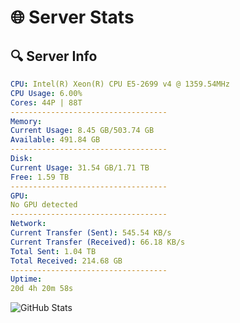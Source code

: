 # 🌐 Server Stats
## 🔍 Server Info
```yaml
CPU: Intel(R) Xeon(R) CPU E5-2699 v4 @ 1359.54MHz
CPU Usage: 6.00%
Cores: 44P | 88T
-----------------------------------
Memory:
Current Usage: 8.45 GB/503.74 GB
Available: 491.84 GB
-----------------------------------
Disk:
Current Usage: 31.54 GB/1.71 TB
Free: 1.59 TB
-----------------------------------
GPU:
No GPU detected
-----------------------------------
Network:
Current Transfer (Sent): 545.54 KB/s
Current Transfer (Received): 66.18 KB/s
Total Sent: 1.04 TB
Total Received: 214.68 GB
-----------------------------------
Uptime:
20d 4h 20m 58s
```
![GitHub Stats](https://img.shields.io/badge/Updated-2025-05-09_21:29:46-blue)